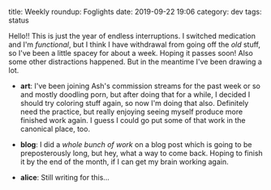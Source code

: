 title: Weekly roundup: Foglights
date: 2019-09-22 19:06
category: dev
tags: status

Hello!!  This is just the year of endless interruptions.  I switched medication and I'm _functional_, but I think I have withdrawal from going off the _old_ stuff, so I've been a little spacey for about a week.  Hoping it passes soon!  Also some other distractions happened.  But in the meantime I've been drawing a lot.

- **art**: I've been joining Ash's commission streams for the past week or so and mostly doodling porn, but after doing that for a while, I decided I should try coloring stuff again, so now I'm doing that also.  Definitely need the practice, but really enjoying seeing myself produce more finished work again.  I guess I could go put some of that work in the canonical place, too.

- **blog**: I did a _whole bunch of work_ on a blog post which is going to be preposterously long, but hey, what a way to come back.  Hoping to finish it by the end of the month, if I can get my brain working again.

- **alice**: Still writing for this...
